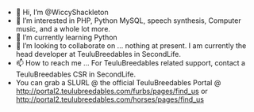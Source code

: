 - 👋 Hi, I’m @WiccyShackleton
- 👀 I’m interested in PHP,  Python MySQL,  speech synthesis,  Computer music,  and a whole lot more.
- 🌱 I’m currently learning Python
- 💞️ I’m looking to collaborate on ... nothing at present.  I am currently the head developer at TeuluBreedables in SecondLife.
- 📫 How to reach me ... For TeuluBreedables related support,  contact a TeuluBreedables CSR in SecondLife.   
- You can grab a SLURL @ the official TeuluBreedables Portal @ http://portal2.teulubreedables.com/furbs/pages/find_us or http://portal2.teulubreedables.com/horses/pages/find_us

<!---
WiccyShackleton/WiccyShackleton is a ✨ special ✨ repository because its `README.md` (this file) appears on your GitHub profile.
You can click the Preview link to take a look at your changes.
--->
